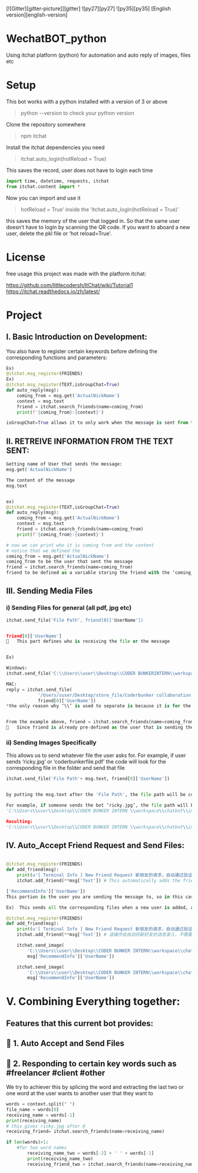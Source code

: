 [![Gitter][gitter-picture]][gitter] ![py27][py27] ![py35][py35] [English version][english-version]

# WechatBOT_python
Using itchat platform (python)  for automation and auto reply of images, files etc

# Setup
This bot works with a python installed with a version of 3 or above


>python --version
to check your python version

Clone the repository somewhere

> npm itchat

Install the itchat dependencies you need


>itchat.auto_login(hotReload = True)

This saves the record, user does not have to login each time

```python
import time, datetime, requests, itchat    
from itchat.content import *
```
Now you can import and use it

>hotReload = True’ inside the ‘itchat.auto_login(hotReload = True)’

this saves the memory of the user that logged in. So that the same user doesn’t have to login by scanning the QR code. If you want to aboard a new user, delete the pkl file or ‘hot reload=True’.


# License
free usage
this project was made with the platform itchat:

https://github.com/littlecodersh/ItChat/wiki/Tutorial1
https://itchat.readthedocs.io/zh/latest/

# Project 
## I.	Basic Introduction on Development:

You also have to register certain keywords before defining the corresponding functions and parameters:

```python
Ex) 
@itchat.msg_register(FRIENDS)
Ex) 
@itchat.msg_register(TEXT,isGroupChat=True)
def auto_reply(msg):
    coming_from = msg.get('ActualNickName')
    context = msg.text
    friend = itchat.search_friends(name=coming_from)
    print(f'{coming_from}:{context}')

isGroupChat=True allows it to only work when the message is sent from the group chat
```

## II.	RETREIVE INFORMATION FROM THE TEXT SENT:
```python
Getting name of User that sends the message:
msg.get('ActualNickName')

The content of the message
msg.text


ex) 
@itchat.msg_register(TEXT,isGroupChat=True)
def auto_reply(msg):
    coming_from = msg.get('ActualNickName')
    context = msg.text
    friend = itchat.search_friends(name=coming_from)
    print(f'{coming_from}:{context}')

# now we can print who it is coming from and the content
# notice that we defined the
coming_from = msg.get('ActualNickName')
coming_from to be the user that sent the message
friend = itchat.search_friends(name=coming_from)
friend to be defined as a variable storing the friend with the ‘coming_from’. As a result friend is storing the user that sent the message.
```

## III.	Sending Media Files
### i)	Sending Files for general (all pdf, jpg etc)

```python
itchat.send_file('File Path’, friend[0]['UserName'])


friend[0]['UserName']
	This part defines who is receiving the file or the message


Ex)

Windows:
itchat.send_file('C:\\Users\\user\\Desktop\\CODER BUNKERINTERN\\workspace\\chatbot\\images\\'+ msg.text, friend[0]['UserName'])

MAC:
reply = itchat.send_file(
            '/Users/suser/Desktop/store_file/Coderbunker collaboration model with clients.pdf',
            friend[0]['UserName'])
*the only reason why ‘\\’ is used to separate is because it is for the windows


From the example above, friend = itchat.search_friends(name=coming_from)
	Since friend is already pre-defined as the user that is sending the message, the file will be sent to the person that is sending a message to the bot
```

### ii)	Sending Images Specifically
This allows us to send whatever file the user asks for. For example, if user sends ‘ricky.jpg’ or ‘coderbunkerfile.pdf’ the code will look for the corresponding file in the folder and send that file

```python
itchat.send_file('File Path'+ msg.text, friend[0]['UserName'])


by putting the msg.text after the 'File Path', the file path will be composed of the message content that someone sends at the end.

For example, if someone sends the bot ‘ricky.jpg’, the file path will become 
'C:\\Users\\user\\Desktop\\CODER BUNKER INTERN \\workspace\\chatbot\\images\\’ + ricky.jpg

Resulting:
'C:\\Users\\user\\Desktop\\CODER BUNKER INTERN \\workspace\\chatbot\\images\\ricky.jpg
```

## IV.	Auto_Accept Friend Request and Send Files:
```python

@itchat.msg_register(FRIENDS)
def add_friend(msg):
    print(u'[ Terminal Info ] New Friend Request 新朋友的请求，自动通过验证添加加好友 From: %s' % msg['RecommendInfo']['UserName'])
    itchat.add_friend(**msg['Text']) # This automatically adds the friend

['RecommendInfo']['UserName']) 
This portion is the user you are sending the message to, so in this case a newly added user

Ex)  This sends all the corresponding files when a new user is added, as well as auto-accepting it

@itchat.msg_register(FRIENDS)
def add_friend(msg):
    print(u'[ Terminal Info ] New Friend Request 新朋友的请求，自动通过验证添加加好友 From: %s' % msg['RecommendInfo']['UserName'])
    itchat.add_friend(**msg['Text']) # 该操作会自动将新好友的消息录入，不需要重载通讯录

    itchat.send_image(
        'C:\\Users\\user\\Desktop\\CODER BUNKER INTERN\\workspace\\chatbot\\images\\ricky.jpg',
        msg['RecommendInfo']['UserName'])

    itchat.send_image(
        'C:\\Users\\user\\Desktop\\CODER BUNKER INTERN\\workspace\\chatbot\\images\\fred.jpg',
        msg['RecommendInfo']['UserName'])
```

# V.	Combining Everything together:
## Features that this current bot provides:

## 	1. Auto Accept and Send Files


## 	2. Responding to certain key words such as #freelancer #client #other



We try to achiever this by splicing the word and extracting the last two or one word at the user wants to another user that they want to

```python
words = context.split(" ")
file_name = words[0]
receiving_name = words[-1]
print(receiving_name)
# this gives ricky.jpg after @
receiving_friend= itchat.search_friends(name=receiving_name)

if len(words)>1:
    #for two word names
        receiving_name_two = words[-2] + ' ' + words[-1]
        print(receiving_name_two)
        receiving_friend_two = itchat.search_friends(name=receiving_name_two)

```





